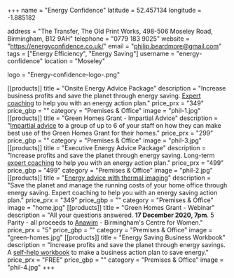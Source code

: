 +++
name = "Energy Confidence"
latitude = 52.457134
longitude = -1.885182

address = "The Transfer, The Old Print Works, 498-506 Moseley Road, Birmingham, B12 9AH"
telephone = "0779 183 9025"
website = "https://energyconfidence.co.uk/"
email = "philip.beardmore@gmail.com"
tags = ["Energy Efficiency", "Energy Saving"]
username = "energy-confidence"
location = "Moseley"

logo = "Energy-confidence-logo-.png"

[[products]]
  title = "Onsite Energy Advice Package"
  description = "Increase business profits and save the planet through energy saving. [Expert coaching](https://energyconfidence.co.uk/product/on-site-advice-package-small-business-parity/) to help you with an energy action plan."
  price_prx = "349"
  price_gbp = ""
  category = "Premises & Office"
  image = "phil-1.jpg"
[[products]]
  title = "Green Homes Grant - Impartial Advice"
  description = "[Impartial advice](https://energyconfidence.co.uk/product/green-homes-grant-group-advice-parity/) to a group of up to 6 of your staff on how they can make best use of the Green Homes Grant for their homes."
  price_prx = "299"
  price_gbp = ""
  category = "Premises & Office"
  image = "phil-3.jpg"
[[products]]
  title = "Executive Energy Advice Package"
  description = "Increase profits and save the planet through energy saving. Long-term [expert coaching](https://energyconfidence.co.uk/product/executive-advice-package-small-business-parity/) to help you with an energy action plan."
  price_prx = "499"
  price_gbp = "499"
  category = "Premises & Office"
  image = "phil-2.jpg"
[[products]]
  title = "[Energy advice with thermal imaging](https://energyconfidence.co.uk/product/on-site-advice-with-thermal-imaging-home-office-parity/)"
  description = "Save the planet and manage the running costs of your home office through energy saving. Expert coaching to help you with an energy saving action plan."
  price_prx = "349"
  price_gbp = ""
  category = "Premises & Office"
  image = "home.jpg"
[[products]]
  title = "Green Homes Grant - Webinar"
  description = "All your questions answered. **17 December 2020, 7pm**.  5 Parity - all proceeds to [Anawim](https://anawim.co.uk/) - Birmingham's Centre for Women."
  price_prx = "5"
  price_gbp = ""
  category = "Premises & Office"
  image = "green-homes.jpg"
[[products]]
  title = "Energy Saving Business Workbook"
  description = "Increase profits and save the planet through energy savings. A [self-help workbook](https://energyconfidence.co.uk/product/orkbook-business) to make a business action plan to save energy."
  price_prx = "FREE"
  price_gbp = ""
  category = "Premises & Office"
  image = "phil-4.jpg"
+++

